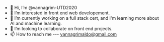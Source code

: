 - 👋 Hi, I’m @vannagrim-UTD2020
- 👀 I’m interested in front end web developement.
- 🌱 I’m currently working on a full stack cert, and I'm learning more about AI and machine learning. 
- 💞️ I’m looking to collaborate on front end projects. 
- 📫 How to reach me --- vannagrimaldo@gmail.com

<!---
vannagrim-UTD2020/vannagrim-UTD2020 is a ✨ special ✨ repository because its `README.md` (this file) appears on your GitHub profile.
You can click the Preview link to take a look at your changes.
--->
